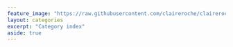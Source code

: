 ```yaml
---
feature_image: "https://raw.githubusercontent.com/claireroche/claireroche.github.io/main/images/roses.png"
layout: categories
excerpt: "Category index"
aside: true
---
```

